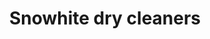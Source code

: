 ---
title: "Snowhite dry cleaners"
url: /karachi/snowhite-dry-cleaners-shahrah-e-attar/
shop: clothes
---